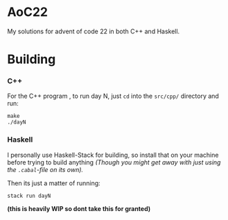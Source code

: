 # AoC22
My solutions for advent of code 22 in both C++ and Haskell.

# Building

### C++

For the C++ program , to run day N, just `cd` into the `src/cpp/` directory and run:

```
make
./dayN
```

### Haskell

I personally use Haskell-Stack for building, so install that on your machine before trying to build anything _(Though you might get away with just using the `.cabal`-file on its own)._

Then its just a matter of running:

```
stack run dayN
```

**(this is heavily WIP so dont take this for granted)**
